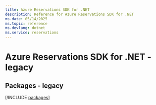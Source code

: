 ```yaml
---
title: Azure Reservations SDK for .NET
description: Reference for Azure Reservations SDK for .NET
ms.date: 05/14/2025
ms.topic: reference
ms.devlang: dotnet
ms.service: reservations
---
```

# Azure Reservations SDK for .NET - legacy
## Packages - legacy
[!INCLUDE [packages](reservations-index.md)]
